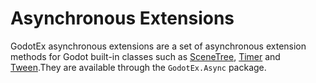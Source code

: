 # Asynchronous Extensions

GodotEx asynchronous extensions are a set of asynchronous extension methods for Godot built-in classes such as [SceneTree](https://docs.godotengine.org/en/stable/classes/class_scenetree.html), [Timer](https://docs.godotengine.org/en/stable/classes/class_timer.html) and [Tween](https://docs.godotengine.org/en/stable/classes/class_tween.html).They are available through the `GodotEx.Async` package.
